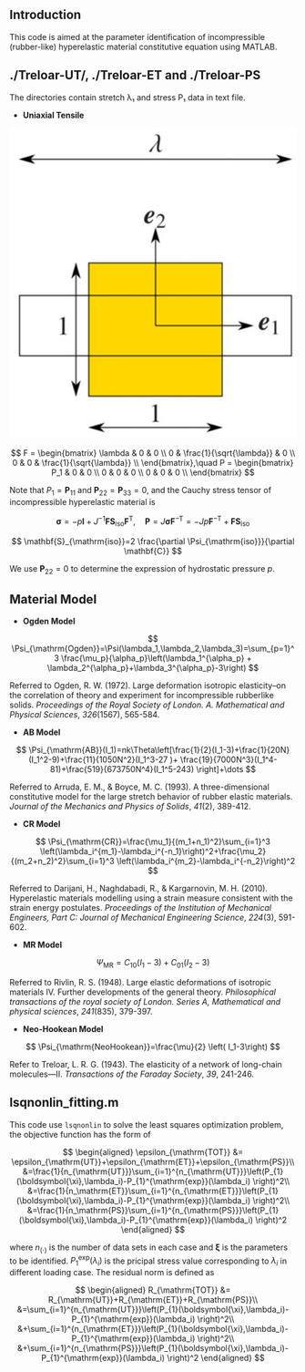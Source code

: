 ## Introduction

This code is aimed at the parameter identification of incompressible (rubber-like) hyperelastic material constitutive equation using MATLAB.

## ./Treloar-UT/, ./Treloar-ET and ./Treloar-PS

The directories contain stretch λ₁ and stress P₁ data in text file.

- **Uniaxial Tensile**

![UT-diagram](./figures/UT-diagram.jpg)

$$
F = \begin{bmatrix} \lambda & 0 & 0 \\ 0 & \frac{1}{\sqrt{\lambda}} & 0 \\ 0 & 0 & \frac{1}{\sqrt{\lambda}} \\ \end{bmatrix},\quad P = \begin{bmatrix} P_1 & 0 & 0 \\ 0 & 0 & 0 \\ 0 & 0 & 0 \\ \end{bmatrix}
$$

Note that $P_1 = \mathbf{P}_{11}$ and $\mathbf{P}_{22}=\mathbf{P}_{33}=0$, and the Cauchy stress tensor of incompressible hyperelastic material is

$$
\boldsymbol{\sigma} = -p\mathbf{I} + J^{-1}\mathbf{F}\mathbf{S}_{\mathrm{iso}}\mathbf{F}^{\mathrm{T}},\quad \mathbf{P} = J\boldsymbol{\sigma}\mathbf{F}^{-\mathrm{T}}=-Jp\mathbf{F}^{-\mathrm{T}}+\mathbf{F}\mathbf{S}_{\mathrm{iso}}
$$

$$
\mathbf{S}_{\mathrm{iso}}=2 \frac{\partial \Psi_{\mathrm{iso}}}{\partial \mathbf{C}}
$$

We use $\mathbf{P}_{22}=0$ to determine the expression of hydrostatic pressure $p$.

## Material Model

- **Ogden Model**

$$
\Psi_{\mathrm{Ogden}}=\Psi(\lambda_1,\lambda_2,\lambda_3)=\sum_{p=1}^3 \frac{\mu_p}{\alpha_p}\left(\lambda_1^{\alpha_p} + \lambda_2^{\alpha_p}+\lambda_3^{\alpha_p}-3\right)
$$

Referred to Ogden, R. W. (1972). Large deformation isotropic elasticity–on the correlation of theory and experiment for incompressible rubberlike solids. *Proceedings of the Royal Society of London. A. Mathematical and Physical Sciences*, *326*(1567), 565-584.

- **AB Model**

$$
\Psi_{\mathrm{AB}}(I_1)=nk\Theta\left[\frac{1}{2}(I_1-3)+\frac{1}{20N}(I_1^2-9)+\frac{11}{1050N^2}(I_1^3-27 )+ \frac{19}{7000N^3}(I_1^4-81)+\frac{519}{673750N^4}(I_1^5-243) \right]+\dots
$$

Referred to Arruda, E. M., & Boyce, M. C. (1993). A three-dimensional constitutive model for the large stretch behavior of rubber elastic materials. *Journal of the Mechanics and Physics of Solids*, *41*(2), 389-412.

- **CR Model**

$$
\Psi_{\mathrm{CR}}=\frac{\mu_1}{(m_1+n_1)^2}\sum_{i=1}^3 \left(\lambda_i^{m_1}-\lambda_i^{-n_1}\right)^2+\frac{\mu_2}{(m_2+n_2)^2}\sum_{i=1}^3 \left(\lambda_i^{m_2}-\lambda_i^{-n_2}\right)^2
$$

Referred to Darijani, H., Naghdabadi, R., & Kargarnovin, M. H. (2010). Hyperelastic materials modelling using a strain measure consistent with the strain energy postulates. *Proceedings of the Institution of Mechanical Engineers, Part C: Journal of Mechanical Engineering Science*, *224*(3), 591-602.

- **MR Model**

$$
\Psi_{\mathrm{MR}}=C_{10}(I_1-3)+C_{01}(I_2-3)
$$

Referred to Rivlin, R. S. (1948). Large elastic deformations of isotropic materials IV. Further developments of the general theory. *Philosophical transactions of the royal society of London. Series A, Mathematical and physical sciences*, *241*(835), 379-397.

- **Neo-Hookean Model**

$$
\Psi_{\mathrm{NeoHookean}}=\frac{\mu}{2} \left( I_1-3\right)
$$

Refer to Treloar, L. R. G. (1943). The elasticity of a network of long-chain molecules—II. *Transactions of the Faraday Society*, *39*, 241-246.

## lsqnonlin_fitting.m

This code use `lsqnonlin` to solve the least squares optimization problem, the objective function has the form of

$$
\begin{aligned}
\epsilon_{\mathrm{TOT}} &= \epsilon_{\mathrm{UT}}+\epsilon_{\mathrm{ET}}+\epsilon_{\mathrm{PS}}\\
&=\frac{1}{n_{\mathrm{UT}}}\sum_{i=1}^{n_{\mathrm{UT}}}\left(P_{1}(\boldsymbol{\xi},\lambda_i)-P_{1}^{\mathrm{exp}}(\lambda_i) \right)^2\\
&=\frac{1}{n_\mathrm{ET}}\sum_{i=1}^{n_{\mathrm{ET}}}\left(P_{1}(\boldsymbol{\xi},\lambda_i)-P_{1}^{\mathrm{exp}}(\lambda_i) \right)^2\\
&=\frac{1}{n_\mathrm{PS}}\sum_{i=1}^{n_{\mathrm{PS}}}\left(P_{1}(\boldsymbol{\xi},\lambda_i)-P_{1}^{\mathrm{exp}}(\lambda_i) \right)^2
\end{aligned}
$$

where $n_{(\cdot)}$ is the number of data sets in each case and $\boldsymbol{\xi}$ is the parameters to be identified. $P_{1}^{\mathrm{exp}}(\lambda_i)$ is the pricipal stress value corresponding to $\lambda_i$ in different loading case. The residual norm is defined as

$$
\begin{aligned}
R_{\mathrm{TOT}} &= R_{\mathrm{UT}}+R_{\mathrm{ET}}+R_{\mathrm{PS}}\\
&=\sum_{i=1}^{n_{\mathrm{UT}}}\left(P_{1}(\boldsymbol{\xi},\lambda_i)-P_{1}^{\mathrm{exp}}(\lambda_i) \right)^2\\
&+\sum_{i=1}^{n_{\mathrm{ET}}}\left(P_{1}(\boldsymbol{\xi},\lambda_i)-P_{1}^{\mathrm{exp}}(\lambda_i) \right)^2\\
&+\sum_{i=1}^{n_{\mathrm{PS}}}\left(P_{1}(\boldsymbol{\xi},\lambda_i)-P_{1}^{\mathrm{exp}}(\lambda_i) \right)^2
\end{aligned}
$$
